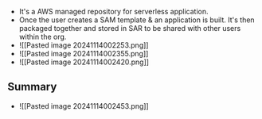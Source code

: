 * It's a AWS managed repository for serverless application.
* Once the user creates a SAM template & an application is built. It's then packaged together and stored in SAR to be shared with other users within the org.
* ![[Pasted image 20241114002253.png]]
* ![[Pasted image 20241114002355.png]]
* ![[Pasted image 20241114002420.png]]

## Summary
* ![[Pasted image 20241114002453.png]]